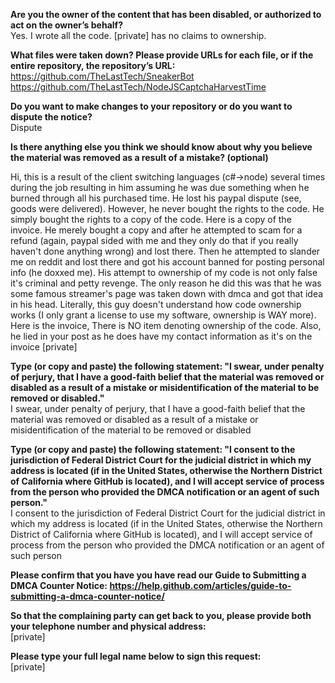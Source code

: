 **Are you the owner of the content that has been disabled, or authorized to act on the owner’s behalf?**  
Yes. I wrote all the code. [private] has no claims to ownership.

**What files were taken down? Please provide URLs for each file, or if the entire repository, the repository’s URL:**  
https://github.com/TheLastTech/SneakerBot  
https://github.com/TheLastTech/NodeJSCaptchaHarvestTime  

**Do you want to make changes to your repository or do you want to dispute the notice?**  
Dispute

**Is there anything else you think we should know about why you believe the material was removed as a result of a mistake? (optional)**  

Hi, this is a result of the client switching languages (c#->node) several times during the job resulting in him assuming he was due something when he burned through all his purchased time. He lost his paypal dispute (see, goods were delivered). However, he never bought the rights to the code. He simply bought the rights to a copy of the code.
Here is a copy of the invoice. He merely bought a copy and after he attempted to scam for a refund (again, paypal sided with me and they only do that if you really haven't done anything wrong) and lost there. Then he attempted to slander me on reddit and lost there and got his account banned for posting personal info (he doxxed me). His attempt to ownership of my code is not only false it's criminal and petty revenge. The only reason he did this was that he was some famous streamer's page was taken down with dmca and got that idea in his head. Literally, this guy doesn't understand how code ownership works (I only grant a license to use my software, ownership is WAY more). Here is the invoice, There is NO item denoting ownership of the code. Also, he lied in your post as he does have my contact information as it's on the invoice [private]

**Type (or copy and paste) the following statement: "I swear, under penalty of perjury, that I have a good-faith belief that the material was removed or disabled as a result of a mistake or misidentification of the material to be removed or disabled."**  
I swear, under penalty of perjury, that I have a good-faith belief that the material was removed or disabled as a result of a mistake or misidentification of the material to be removed or disabled

**Type (or copy and paste) the following statement: "I consent to the jurisdiction of Federal District Court for the judicial district in which my address is located (if in the United States, otherwise the Northern District of California where GitHub is located), and I will accept service of process from the person who provided the DMCA notification or an agent of such person."**  
I consent to the jurisdiction of Federal District Court for the judicial district in which my address is located (if in the United States, otherwise the Northern District of California where GitHub is located), and I will accept service of process from the person who provided the DMCA notification or an agent of such person

**Please confirm that you have you have read our Guide to Submitting a DMCA Counter Notice: https://help.github.com/articles/guide-to-submitting-a-dmca-counter-notice/**  

**So that the complaining party can get back to you, please provide both your telephone number and physical address:**  
[private]  

**Please type your full legal name below to sign this request:**  
[private]  
